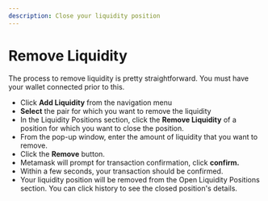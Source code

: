 ```yaml
---
description: Close your liquidity position
---
```


# Remove Liquidity

The process to remove liquidity is pretty straightforward. You must have your wallet connected prior to this.

* Click **Add Liquidity** from the navigation menu
* **Select** the pair for which you want to remove the liquidity
* In the Liquidity Positions section, click the **Remove Liquidity** of a position for which you want to close the position.
* From the pop-up window, enter the amount of liquidity that you want to remove.
* Click the **Remove** button.
* Metamask will prompt for transaction confirmation, click **confirm.**
* Within a few seconds, your transaction should be confirmed.
* Your liquidity position will be removed from the Open Liquidity Positions section. You can click history to see the closed position's details.

